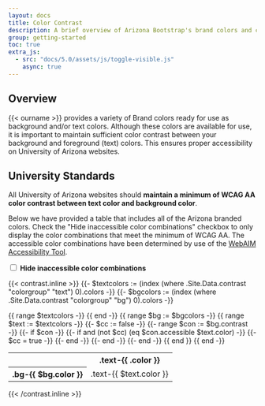```yaml
---
layout: docs
title: Color Contrast
description: A brief overview of Arizona Bootstrap's brand colors and color contrast.
group: getting-started
toc: true
extra_js:
  - src: "docs/5.0/assets/js/toggle-visible.js"
    async: true
---
```


## Overview

{{< ourname >}} provides a variety of Brand colors ready for use as background and/or text colors. Although these colors are available for use, it is important to maintain sufficient color contrast between your background and foreground (text) colors. This ensures proper accessibility on University of Arizona websites.

## University Standards

All University of Arizona websites should **maintain a minimum of WCAG AA color contrast between text color and background color**.

Below we have provided a table that includes all of the Arizona branded colors. Check the "Hide inaccessible color combinations" checkbox to only display the color combinations that meet the minimum of WCAG AA. The accessible color combinations have been determined by use of the [WebAIM Accessibility Tool](http://wave.webaim.org/report#/https://digital.arizona.edu/ua-bootstrap/colors.html).

<label id="hide-inaccessible-label" class="mb-2">
  <input type="checkbox" id="hide-inaccessible"><span role="button"> <strong>Hide inaccessible color combinations</strong></span>
</label>

{{< contrast.inline >}}
{{- $textcolors := (index (where .Site.Data.contrast "colorgroup" "text") 0).colors -}}
{{- $bgcolors := (index (where .Site.Data.contrast "colorgroup" "bg") 0).colors -}}
<div class="table-responsive">
  <table class="table table-bordered">
    <tr>
      <th></th>
    {{ range $textcolors -}}
      <th class="text-nowrap">.text-{{ .color }}</th>
    {{ end -}}
    </tr>
  {{ range $bg := $bgcolors -}}
    <tr>
      <th class="text-nowrap">.bg-{{ $bg.color }}</th>
      {{ range $text := $textcolors -}}
        {{- $cc := false -}}
        {{- range $con := $bg.contrast -}}
          {{- if $con -}}
            {{- if and (not $cc) (eq $con.accessible $text.color) -}}
              {{- $cc = true -}}
            {{- end -}}
          {{- end -}}
        {{- end -}}
        <td class="bg-{{ $bg.color }} text-center align-items-center">
          <span class="text-{{ $text.color }}{{ if (not $cc) }} inaccessible{{ end }}">.text-{{ $text.color }}</span>
        </td>
      {{ end }}
    </tr>
  {{ end -}}
  </table>
</div>
{{< /contrast.inline >}}


